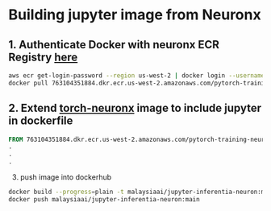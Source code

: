 # Building jupyter image from Neuronx

## 1. Authenticate Docker with neuronx ECR Registry [here](https://github.com/aws/deep-learning-containers/blob/master/available_images.md#neuron-containers)

```bash
aws ecr get-login-password --region us-west-2 | docker login --username AWS --password-stdin 763104351884.dkr.ecr.us-west-2.amazonaws.com
docker pull 763104351884.dkr.ecr.us-west-2.amazonaws.com/pytorch-training-neuronx:1.13.1-neuronx-py310-sdk2.15.0-ubuntu20.04
```

## 2. Extend [torch-neuronx](https://github.com/aws/deep-learning-containers/blob/master/available_images.md#neuron-containers) image to include jupyter in dockerfile

```dockerfile
FROM 763104351884.dkr.ecr.us-west-2.amazonaws.com/pytorch-training-neuronx:1.13.1-neuronx-py310-sdk2.15.0-ubuntu20.04
.
.
.
```

3. push image into dockerhub 

```bash
docker build --progress=plain -t malaysiaai/jupyter-inferentia-neuron:main .
docker push malaysiaai/jupyter-inferentia-neuron:main
```
